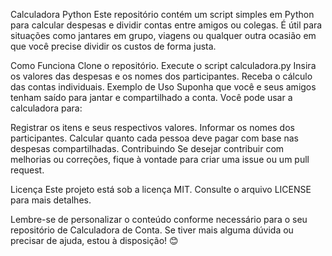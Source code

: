 Calculadora Python
Este repositório contém um script simples em Python para calcular despesas e dividir contas entre amigos ou colegas. É útil para situações como jantares em grupo, viagens ou qualquer outra ocasião em que você precise dividir os custos de forma justa.

Como Funciona
Clone o repositório.
Execute o script calculadora.py
Insira os valores das despesas e os nomes dos participantes.
Receba o cálculo das contas individuais.
Exemplo de Uso
Suponha que você e seus amigos tenham saído para jantar e compartilhado a conta. Você pode usar a calculadora para:

Registrar os itens e seus respectivos valores.
Informar os nomes dos participantes.
Calcular quanto cada pessoa deve pagar com base nas despesas compartilhadas.
Contribuindo
Se desejar contribuir com melhorias ou correções, fique à vontade para criar uma issue ou um pull request.

Licença
Este projeto está sob a licença MIT. Consulte o arquivo LICENSE para mais detalhes.

Lembre-se de personalizar o conteúdo conforme necessário para o seu repositório de Calculadora de Conta. Se tiver mais alguma dúvida ou precisar de ajuda, estou à disposição! 😊
